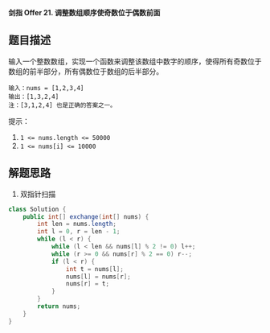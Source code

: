 **剑指 Offer 21. 调整数组顺序使奇数位于偶数前面**

## 题目描述

输入一个整数数组，实现一个函数来调整该数组中数字的顺序，使得所有奇数位于数组的前半部分，所有偶数位于数组的后半部分。

```
输入：nums = [1,2,3,4]
输出：[1,3,2,4] 
注：[3,1,2,4] 也是正确的答案之一。
```

提示：

1. `1 <= nums.length <= 50000`
2. `1 <= nums[i] <= 10000`

## 解题思路

1. 双指针扫描

```java
class Solution {
    public int[] exchange(int[] nums) {
        int len = nums.length;
        int l = 0, r = len - 1;
        while (l < r) {
            while (l < len && nums[l] % 2 != 0) l++;
            while (r >= 0 && nums[r] % 2 == 0) r--;
            if (l < r) {
                int t = nums[l];
                nums[l] = nums[r];
                nums[r] = t;
            }
        }
        return nums;
    }
}
```